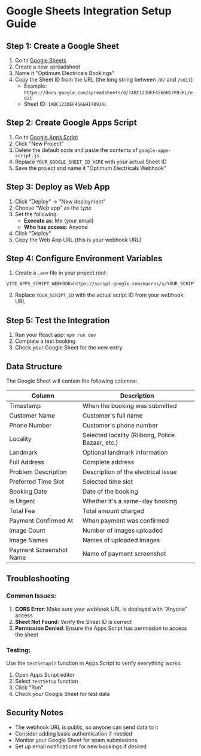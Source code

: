# Google Sheets Integration Setup Guide

## Step 1: Create a Google Sheet

1. Go to [Google Sheets](https://sheets.google.com)
2. Create a new spreadsheet
3. Name it "Optimum Electricals Bookings"
4. Copy the Sheet ID from the URL (the long string between `/d/` and `/edit`)
   - Example: `https://docs.google.com/spreadsheets/d/1ABC123DEF456GHI789JKL/edit`
   - Sheet ID: `1ABC123DEF456GHI789JKL`

## Step 2: Create Google Apps Script

1. Go to [Google Apps Script](https://script.google.com)
2. Click "New Project"
3. Delete the default code and paste the contents of `google-apps-script.js`
4. Replace `YOUR_GOOGLE_SHEET_ID_HERE` with your actual Sheet ID
5. Save the project and name it "Optimum Electricals Webhook"

## Step 3: Deploy as Web App

1. Click "Deploy" → "New deployment"
2. Choose "Web app" as the type
3. Set the following:
   - **Execute as**: Me (your email)
   - **Who has access**: Anyone
4. Click "Deploy"
5. Copy the Web App URL (this is your webhook URL)

## Step 4: Configure Environment Variables

1. Create a `.env` file in your project root:
```env
VITE_APPS_SCRIPT_WEBHOOK=https://script.google.com/macros/s/YOUR_SCRIPT_ID/exec
```

2. Replace `YOUR_SCRIPT_ID` with the actual script ID from your webhook URL

## Step 5: Test the Integration

1. Run your React app: `npm run dev`
2. Complete a test booking
3. Check your Google Sheet for the new entry

## Data Structure

The Google Sheet will contain the following columns:

| Column | Description |
|--------|-------------|
| Timestamp | When the booking was submitted |
| Customer Name | Customer's full name |
| Phone Number | Customer's phone number |
| Locality | Selected locality (Rilbong, Police Bazaar, etc.) |
| Landmark | Optional landmark information |
| Full Address | Complete address |
| Problem Description | Description of the electrical issue |
| Preferred Time Slot | Selected time slot |
| Booking Date | Date of the booking |
| Is Urgent | Whether it's a same-day booking |
| Total Fee | Total amount charged |
| Payment Confirmed At | When payment was confirmed |
| Image Count | Number of images uploaded |
| Image Names | Names of uploaded images |
| Payment Screenshot Name | Name of payment screenshot |

## Troubleshooting

### Common Issues:

1. **CORS Error**: Make sure your webhook URL is deployed with "Anyone" access
2. **Sheet Not Found**: Verify the Sheet ID is correct
3. **Permission Denied**: Ensure the Apps Script has permission to access the sheet

### Testing:

Use the `testSetup()` function in Apps Script to verify everything works:
1. Open Apps Script editor
2. Select `testSetup` function
3. Click "Run"
4. Check your Google Sheet for test data

## Security Notes

- The webhook URL is public, so anyone can send data to it
- Consider adding basic authentication if needed
- Monitor your Google Sheet for spam submissions
- Set up email notifications for new bookings if desired

